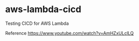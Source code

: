 # aws-lambda-cicd
Testing CICD for AWS Lambda

Reference
https://www.youtube.com/watch?v=AmHZxULclLQ
